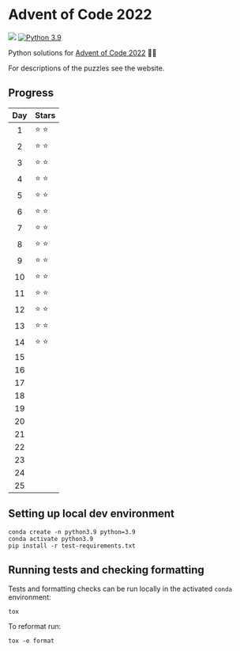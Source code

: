# Advent of Code 2022

![](https://github.com/jswarburton/advent-of-code-2022/workflows/Python%20CI/badge.svg)
[![Python 3.9](https://img.shields.io/badge/python-3.9-blue.svg)](https://www.python.org/downloads/release/python-390/)

Python solutions for [Advent of Code 2022](https://adventofcode.com/2022) 🎄🎅

For descriptions of the puzzles see the website.

## Progress

| Day | Stars |
|:--:|---|
|  1 | :star: :star: |
|  2 | :star: :star: |
|  3 | :star: :star: |
|  4 | :star: :star: |
|  5 | :star: :star: |
|  6 | :star: :star: |
|  7 | :star: :star: |
|  8 | :star: :star: |
|  9 | :star: :star: |
| 10 | :star: :star: |
| 11 | :star: :star: |
| 12 | :star: :star: |
| 13 | :star: :star: |
| 14 | :star: :star: |
| 15 |  |
| 16 |  |
| 17 |  |
| 18 |  |
| 19 |  |
| 20 |  |
| 21 |  |
| 22 |  |
| 23 |  |
| 24 |  |
| 25 |  |

## Setting up local dev environment

    conda create -n python3.9 python=3.9
    conda activate python3.9
    pip install -r test-requirements.txt

## Running tests and checking formatting

Tests and formatting checks can be run locally in the activated `conda` environment:

    tox

To reformat run:

    tox -e format
